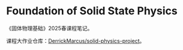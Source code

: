 # Foundation of Solid State Physics

《固体物理基础》2025春课程笔记。

课程大作业仓库：[DerrickMarcus/solid-physics-project](https://github.com/DerrickMarcus/solid-physics-project)。
